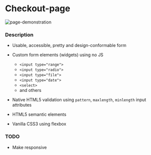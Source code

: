 # Checkout-page

![page-demonstration](https://media.giphy.com/media/p3rvzv8PRC6gWASeqm/giphy.gif)

### Description

* Usable, accessible, pretty and design-conformable form
* Custom form elements (widgets) using no JS

  * `<input type="range">`
  * `<input type="radio">`
  * `<input type="file">`
  * `<input type="date">`
  * `<select>`
  * and others
 
* Native HTML5 validation using `pattern`, `maxlength`, `minlength` input attributes
* HTML5 semantic elements
* Vanilla CSS3 using flexbox

### TODO

* Make responsive
